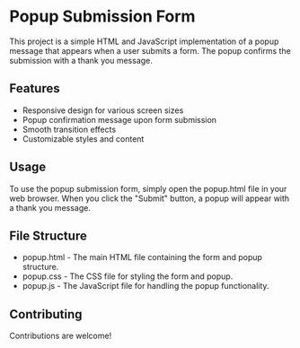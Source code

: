 # Popup Submission Form
This project is a simple HTML and JavaScript implementation of a popup message that appears when a 
user submits a form. The popup confirms the submission with a thank you message.

## Features
* Responsive design for various screen sizes
* Popup confirmation message upon form submission
* Smooth transition effects
* Customizable styles and content

## Usage
To use the popup submission form, simply open the popup.html file in your web browser. When you click the "Submit" button, a popup will appear with a thank you message.

## File Structure
* popup.html - The main HTML file containing the form and popup structure.
* popup.css - The CSS file for styling the form and popup.
* popup.js - The JavaScript file for handling the popup functionality.

## Contributing
Contributions are welcome!
